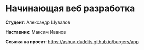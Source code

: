 # Начинающая веб разработка

**Студент**: Александр Шувалов

**Наставник**: Максим Иванов

**Ссылка на проект**: https://ashuv-duddits.github.io/burgers/app
